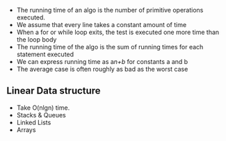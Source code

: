 - The running time of an algo is the number of primitive operations executed.
- We assume that every line takes a constant amount of time
- When a for or while loop exits, the test is executed one more time than the loop body
- The running time of the algo is the sum of running times for each statement executed
- We can express running time as a*n+b* for constants a and b
- The average case is often roughly as bad as the worst case

## Linear Data structure

- Take O(nlgn) time.
- Stacks & Queues
- Linked Lists
- Arrays
